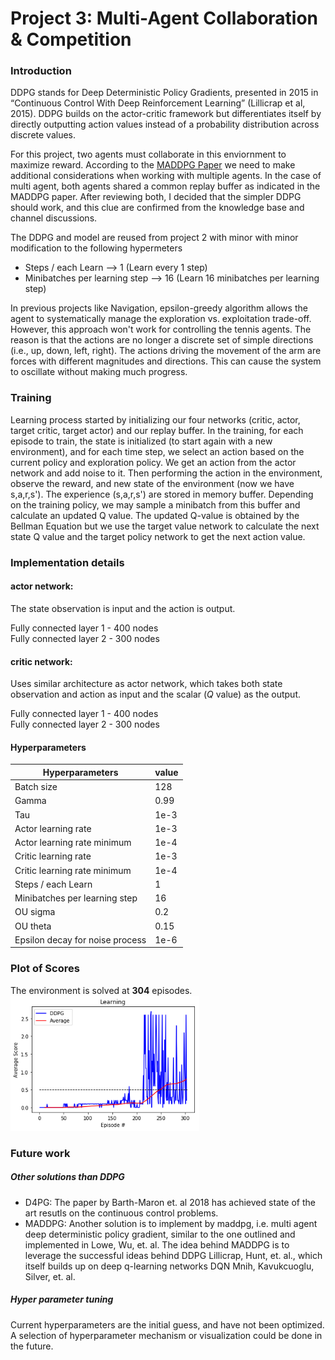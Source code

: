 

# Project 3: Multi-Agent Collaboration & Competition

### Introduction 
DDPG stands for Deep Deterministic Policy Gradients, presented in 2015 in “Continuous Control With Deep Reinforcement Learning” (Lillicrap et al, 2015). DDPG builds on the actor-critic framework but differentiates itself by directly outputting action values instead of a probability distribution across discrete values. 

For this project, two agents must collaborate in this enviornment to maximize reward. According to the [MADDPG Paper](https://arxiv.org/abs/1706.02275) we need to make additional considerations when working with multiple agents. In the case of multi agent, both agents shared a common replay buffer as indicated in the MADDPG paper. After reviewing both, I decided that the simpler DDPG should work, and this clue are confirmed from the knowledge base and channel discussions.

The DDPG and model are reused from project 2 with minor with minor modification to the following hypermeters 

- Steps / each Learn   -->  1  (Learn every 1 step)
- Minibatches per learning step --> 16 (Learn 16 minibatches per learning step)

In previous projects like Navigation, epsilon-greedy algorithm allows the agent to systematically manage the exploration vs. exploitation trade-off. However, this approach won't work for controlling the tennis agents. The reason is that the actions are no longer a discrete set of simple directions (i.e., up, down, left, right). The actions driving the movement of the arm are forces with different magnitudes and directions. This can cause the system to oscillate without making much progress.

### Training
Learning process started by initializing our four networks (critic, actor, target critic, target actor) and our replay buffer. In the training, for each episode to train, the state is initialized (to start again with a new environment), and for each time step, we select an action based on the current policy and exploration policy. We get an action from the actor network and add noise to it. Then performing the action in the environment, observe the reward, and new state of the environment (now we have s,a,r,s'). The experience (s,a,r,s') are stored in memory buffer. Depending on the training policy, we may sample a minibatch from this buffer and calculate an updated Q value. The updated Q-value is obtained by the Bellman Equation but we use the target value network to calculate the next state Q value and the target policy network to get the next action value.  
 
### Implementation details
#### actor network: 
The state observation is input and the action is output. 

Fully connected layer 1 - 400 nodes  
Fully connected layer 2 - 300 nodes  


#### critic network: 
Uses similar architecture as actor network, which takes both state observation and action as input and the scalar (_Q_ value) as the output.

Fully connected layer 1 - 400 nodes  
Fully connected layer 2 - 300 nodes  

#### Hyperparameters  

Hyperparameters | value
---|---
Batch size | 128
Gamma | 0.99
Tau | 1e-3
Actor learning rate | 1e-3 
Actor learning rate minimum | 1e-4 
Critic learning rate | 1e-3 
Critic learning rate minimum | 1e-4 
Steps / each Learn   | 1
Minibatches per learning step| 16 
OU sigma |0.2
OU theta | 0.15
Epsilon decay for noise process | 1e-6


### Plot of Scores
The environment is solved at **304** episodes. 
<img src="https://github.com/epoc88/DeepReinforcementLearning_CollaborationAndCompetition/blob/master/images/results.png?raw=true" width="60%" align="top-left" alt="" title="Results" />  
  
### Future work
##### Other solutions than DDPG
- D4PG: The paper by Barth-Maron et. al 2018 has achieved state of the art resutls on the continuous control problems.  
- MADDPG: Another solution is to implement by maddpg, i.e. multi agent deep deterministic policy gradient, similar to the one outlined and implemented in Lowe, Wu, et. al. The idea behind MADDPG is to leverage the successful ideas behind DDPG Lillicrap, Hunt, et. al., which itself builds up on deep q-learning networks DQN Mnih, Kavukcuoglu, Silver, et. al. 


##### Hyper parameter tuning
Current hyperparameters are the initial guess, and have not been optimized. A selection of hyperparameter mechanism or visualization could be done in the future.
 
